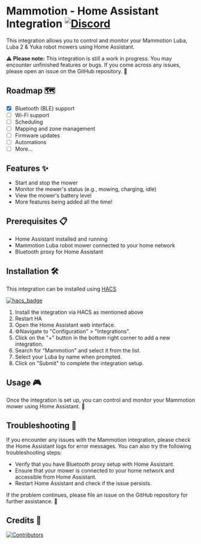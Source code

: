 # Mammotion - Home Assistant Integration [![Discord](https://img.shields.io/discord/1247286396297678879)](https://discord.gg/vpZdWhJX8x)

This integration allows you to control and monitor your Mammotion Luba, Luba 2 & Yuka robot mowers using Home Assistant.

⚠️ **Please note:** This integration is still a work in progress. You may encounter unfinished features or bugs. If you come across any issues, please open an issue on the GitHub repository. 🐛

## Roadmap 🗺️

- [x] Bluetooth (BLE) support
- [ ] Wi-Fi support
- [ ] Scheduling
- [ ] Mapping and zone management
- [ ] Firmware updates
- [ ] Automations
- [ ] More...

## Features ✨

- Start and stop the mower
- Monitor the mower's status (e.g., mowing, charging, idle)
- View the mower's battery level
- More features being added all the time!

## Prerequisites 📋

- Home Assistant installed and running
- Mammotion Luba robot mower connected to your home network
- Bluetooth proxy for Home Assistant

## Installation 🛠️

This integration can be installed using [HACS](https://hacs.xyz/)

[![hacs_badge](https://img.shields.io/badge/HACS-Custom-41BDF5.svg?style=for-the-badge)](https://github.com/hacs/integration)

1. Install the integration via HACS as mentioned above
2. Restart HA
3. Open the Home Assistant web interface.
4. ⚙Navigate to "Configuration" > "Integrations".
5. Click on the "+" button in the bottom right corner to add a new integration.
6. Search for "Mammotion" and select it from the list.
7. Select your Luba by name when prompted.
8. Click on "Submit" to complete the integration setup.

## Usage 🎮

Once the integration is set up, you can control and monitor your Mammotion mower using Home Assistant. 🎉

## Troubleshooting 🔧

If you encounter any issues with the Mammotion integration, please check the Home Assistant logs for error messages. You can also try the following troubleshooting steps:

- Verify that you have Bluetooth proxy setup with Home Assistant.
- Ensure that your mower is connected to your home network and accessible from Home Assistant.
- Restart Home Assistant and check if the issue persists.

If the problem continues, please file an issue on the GitHub repository for further assistance. 🙏

## Credits 👥

[![Contributors](https://contrib.rocks/image?repo=mikey0000/HA-Luba)](https://github.com/mikey0000/HA-Luba/graphs/contributors)
